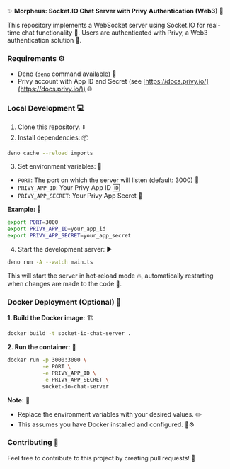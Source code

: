 ✨ **Morpheus: Socket.IO Chat Server with Privy Authentication (Web3)** 🚀

This repository implements a WebSocket server using Socket.IO for real-time chat functionality 💬. Users are authenticated with Privy, a Web3 authentication solution 🔑.

### Requirements ⚙️

*   Deno (`deno` command available) 🦕
*   Privy account with App ID and Secret (see [https://docs.privy.io/](https://docs.privy.io/)) 🌐

### Local Development 💻

1.  Clone this repository. ⬇️
2.  Install dependencies: 📦

```bash
deno cache --reload imports
```

3.  Set environment variables: 🔑

*   `PORT`: The port on which the server will listen (default: 3000) 🚪
*   `PRIVY_APP_ID`: Your Privy App ID 🆔
*   `PRIVY_APP_SECRET`: Your Privy App Secret 🤫

**Example:** 📝

```bash
export PORT=3000
export PRIVY_APP_ID=your_app_id
export PRIVY_APP_SECRET=your_app_secret
```

4.  Start the development server: ▶️

```bash
deno run -A --watch main.ts
```

This will start the server in hot-reload mode 🔥, automatically restarting when changes are made to the code 🔄.

### Docker Deployment (Optional) 🐳

**1. Build the Docker image:** 🏗️

```bash
docker build -t socket-io-chat-server .
```

**2. Run the container:** 🏃

```bash
docker run -p 3000:3000 \
           -e PORT \
           -e PRIVY_APP_ID \
           -e PRIVY_APP_SECRET \
           socket-io-chat-server
```

**Note:** 📌

*   Replace the environment variables with your desired values. ✏️
*   This assumes you have Docker installed and configured. 🐳⚙️

### Contributing 🤝

Feel free to contribute to this project by creating pull requests! 🎉
